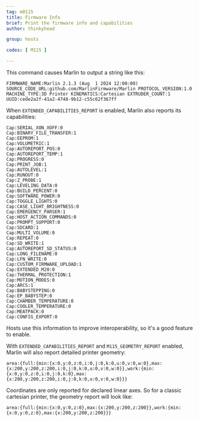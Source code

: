 ```yaml
---
tag: m0115
title: Firmware Info
brief: Print the firmware info and capabilities
author: thinkyhead

group: hosts

codes: [ M115 ]

---
```


This command causes Marlin to output a string like this:

```
FIRMWARE_NAME:Marlin 2.1.3 (Aug  1 2024 12:00:00) SOURCE_CODE_URL:github.com/MarlinFirmware/Marlin PROTOCOL_VERSION:1.0 MACHINE_TYPE:3D Printer KINEMATICS:Cartesian EXTRUDER_COUNT:1 UUID:cede2a2f-41a2-4748-9b12-c55c62f367ff
```

When `EXTENDED_CAPABILITIES_REPORT` is enabled, Marlin also reports its capabilities:

```
Cap:SERIAL_XON_XOFF:0
Cap:BINARY_FILE_TRANSFER:1
Cap:EEPROM:1
Cap:VOLUMETRIC:1
Cap:AUTOREPORT_POS:0
Cap:AUTOREPORT_TEMP:1
Cap:PROGRESS:0
Cap:PRINT_JOB:1
Cap:AUTOLEVEL:1
Cap:RUNOUT:0
Cap:Z_PROBE:1
Cap:LEVELING_DATA:0
Cap:BUILD_PERCENT:0
Cap:SOFTWARE_POWER:0
Cap:TOGGLE_LIGHTS:0
Cap:CASE_LIGHT_BRIGHTNESS:0
Cap:EMERGENCY_PARSER:1
Cap:HOST_ACTION_COMMANDS:0
Cap:PROMPT_SUPPORT:0
Cap:SDCARD:1
Cap:MULTI_VOLUME:0
Cap:REPEAT:0
Cap:SD_WRITE:1
Cap:AUTOREPORT_SD_STATUS:0
Cap:LONG_FILENAME:0
Cap:LFN_WRITE:0
Cap:CUSTOM_FIRMWARE_UPLOAD:1
Cap:EXTENDED_M20:0
Cap:THERMAL_PROTECTION:1
Cap:MOTION_MODES:0
Cap:ARCS:1
Cap:BABYSTEPPING:0
Cap:EP_BABYSTEP:0
Cap:CHAMBER_TEMPERATURE:0
Cap:COOLER_TEMPERATURE:0
Cap:MEATPACK:0
Cap:CONFIG_EXPORT:0
```

Hosts use this information to improve interoperability, so it's a good feature to enable.

With `EXTENDED_CAPABILITIES_REPORT` and `M115_GEOMETRY_REPORT` enabled, Marlin will also report detailed printer geometry:

```
area:{full:{min:{x:0,y:0,z:0,i:0,j:0,k:0,u:0,v:0,w:0},max:{x:200,y:200,z:200,i:0,j:0,k:0,u:0,v:0,w:0}},work:{min:{x:0,y:0,z:0,i:0,j:0,k:0},max:{x:200,y:200,z:200,i:0,j:0,k:0,u:0,v:0,w:0}}}
```

Coordinates are only reported for declared linear axes. So for a classic cartesian printer, the geometry report will look like:

```
area:{full:{min:{x:0,y:0,z:0},max:{x:200,y:200,z:200}},work:{min:{x:0,y:0,z:0},max:{x:200,y:200,z:200}}}
```
